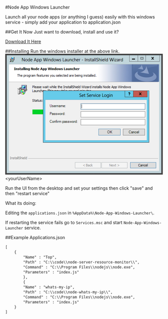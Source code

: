 #Node App Windows Launcher

Launch all your node apps (or anything I guess) easily with this windows service - simply add your application to application.json

##Get It Now
Just want to download, install and use it?

[Download It Here](http://j4m355.com/node-app-windows-launcher/)

##Installing
Run the windows installer at the above link. 
![Alt text](/library/fuck.png?raw=true "Credentials")
<YourComputerName>\<yourUserName>


Run the UI from the desktop and set your settings then click "save" and then "restart service"

What its doing:

Editing the ```applications.json``` in ```%AppData%\Node-App-Windows-Launcher\```.

If restarting the service fails go to ```Services.msc``` and start ```Node-App-Windows-Launcher``` service. 

##Example Applications.json

    [
		{
			"Name" : "Top",
			"Path" : "C:\\code\\node-server-resource-monitor\\", 
			"Command" : "C:\\Program Files\\nodejs\\node.exe",
			"Parameters" : "index.js"
			},
			{
			"Name" : "whats-my-ip",
			"Path" : "C:\\code\\node-whats-my-ip\\", 
			"Command" : "C:\\Program Files\\nodejs\\node.exe",
			"Parameters" : "index.js"
		}
	]






